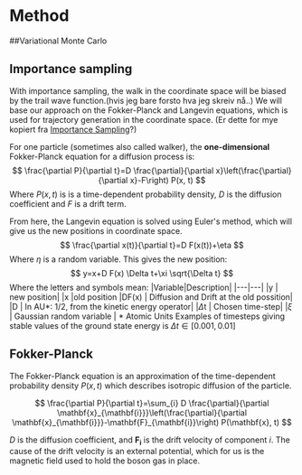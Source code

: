 # Method
##Variational Monte Carlo
## Importance sampling
With importance sampling, the walk in the coordinate space will be biased by the trail wave function.(hvis jeg bare forsto hva jeg skreiv nå..) We will base our approach on the Fokker-Planck and Langevin equations, which is used for trajectory generation in the coordinate space. (Er dette for mye kopiert fra [Importance Sampling](http://compphysics.github.io/ComputationalPhysics2/doc/pub/week3/html/week3.html)?)

For one particle (sometimes also called walker), the **one-dimensional** Fokker-Planck equation for a diffusion process is:
$$
\frac{\partial P}{\partial t}=D \frac{\partial}{\partial x}\left(\frac{\partial}{\partial x}-F\right) P(x, t)
$$
Where $P(x,t)$ is is a time-dependent probability density, $D$ is the diffusion coefficient and $F$ is a drift term.

From here, the Langevin equation is solved using Euler's method, which will give us the new positions in coordinate space.
$$
\frac{\partial x(t)}{\partial t}=D F(x(t))+\eta
$$
Where $\eta$ is a random variable. This gives the new position:
$$
y=x+D F(x) \Delta t+\xi \sqrt{\Delta t}
$$
Where the letters and symbols mean:
|Variable|Description|
|---|---|
|y | new position|
|x |old position
|DF(x) | Diffusion and Drift at the old possition|
|D | In AU*: 1/2, from the kinetic energy operator|
|$\Delta$t | Chosen time-step|
|$\xi$ | Gaussian random variable |
\* Atomic Units
Examples of timesteps giving stable values of the ground state energy is $\Delta t \in[0.001,0.01]$

## Fokker-Planck
The Fokker-Planck equation is an approximation of the time-dependent probability density $P(x,t)$ which describes isotropic diffusion of the particle.

$$
\frac{\partial P}{\partial t}=\sum_{i} D \frac{\partial}{\partial \mathbf{x}_{\mathbf{i}}}\left(\frac{\partial}{\partial \mathbf{x}_{\mathbf{i}}}-\mathbf{F}_{\mathbf{i}}\right) P(\mathbf{x}, t)
$$

$D$ is the diffusion coefficient, and $\mathbf{F}_{\mathbf{i}}$ is the drift velocity of component $i$. The cause of the drift velocity is an external potential, which for us is the magnetic field used to hold the boson gas in place.







